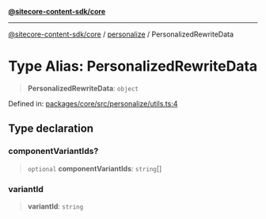 [**@sitecore-content-sdk/core**](../../README.md)

***

[@sitecore-content-sdk/core](../../README.md) / [personalize](../README.md) / PersonalizedRewriteData

# Type Alias: PersonalizedRewriteData

> **PersonalizedRewriteData**: `object`

Defined in: [packages/core/src/personalize/utils.ts:4](https://github.com/Sitecore/content-sdk/blob/5668fc9a4560f7c5a529d356ffb07c3d7cb82d73/packages/core/src/personalize/utils.ts#L4)

## Type declaration

### componentVariantIds?

> `optional` **componentVariantIds**: `string`[]

### variantId

> **variantId**: `string`
